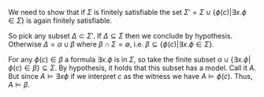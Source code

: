 We need to show that if $\Sigma$ is finitely satisfiable the set $\Sigma'=\Sigma \cup \{\phi (c) | \exists x.\phi \in \Sigma\}$ is again finitely satisfiable.

So pick any subset $\Delta \subset \Sigma'$. If $\Delta \subseteq \Sigma$ then we conclude by hypothesis.
Otherwise $\Delta = \alpha \cup \beta$ where $\beta \cap \Sigma=\emptyset$, i.e. $\beta \subseteq \{\phi (c) | \exists x.\phi \in \Sigma\}$.

For any $\phi(c) \in \beta$ a formula $\exists x. \phi$ is in $\Sigma$, so take the finite subset 
$\alpha \cup \{ \exists x.\phi| \phi(c) \in \beta \} \subseteq \Sigma$. 
By hypothesis, it holds that this subset has a model. Call it $A$.
But since $A \models \exists x \phi$ if we interpret $c$ as the witness we have $A \models \phi(c)$. Thus, $A \models \beta$.

